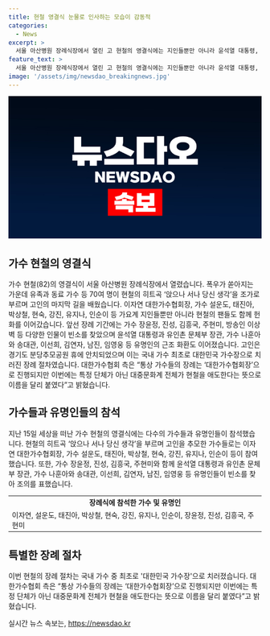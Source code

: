 ```yaml
---
title: 현철 영결식 눈물로 인사하는 모습이 감동적
categories:
  - News
excerpt: >
  서울 아산병원 장례식장에서 열린 고 현철의 영결식에는 지인들뿐만 아니라 윤석열 대통령, 가수 나훈아, 송대관 등 유명인들이 참석해 근조 화환을 전달했다. 폭우 속에서 70여 명이 고인의 히트곡을 부르며 그를 보냈고, 고인은 경기도 분당추모공원에 안치되었으며, 이는 국내 가수 최초로 대한민국 가수장으로 치러진 장례였다.
feature_text: >
  서울 아산병원 장례식장에서 열린 고 현철의 영결식에는 지인들뿐만 아니라 윤석열 대통령, 가수 나훈아, 송대관 등 유명인들이 참석해 근조 화환을 전달했다. 폭우 속에서 70여 명이 고인의 히트곡을 부르며 그를 보냈고, 고인은 경기도 분당추모공원에 안치되었으며, 이는 국내 가수 최초로 대한민국 가수장으로 치러진 장례였다.
image: '/assets/img/newsdao_breakingnews.jpg'
---
```


<p><img src="/assets/img/newsdao_breakingnews.jpg" alt="pcversion 속보" /></p>

<h2 data-ke-size="size26">가수 현철의 영결식</h2>

<p>가수 현철(82)의 영결식이 서울 아산병원 장례식장에서 열렸습니다. 폭우가 쏟아지는 가운데 유족과 동료 가수 등 70여 명이 현철의 히트곡 ‘앉으나 서나 당신 생각’을 조가로 부르며 고인의 마지막 길을 배웠습니다. 이자연 대한가수협회장, 가수 설운도, 태진아, 박상철, 현숙, 강진, 유지나, 인순이 등 가요계 지인들뿐만 아니라 현철의 팬들도 함께 헌화를 이어갔습니다. 앞선 장례 기간에는 가수 장윤정, 진성, 김흥국, 주현미, 방송인 이상벽 등 다양한 인물이 빈소를 찾았으며 윤석열 대통령과 유인촌 문체부 장관, 가수 나훈아와 송대관, 이선희, 김연자, 남진, 임영웅 등 유명인의 근조 화환도 이어졌습니다. 고인은 경기도 분당추모공원 휴에 안치되었으며 이는 국내 가수 최초로 대한민국 가수장으로 치러진 장례 절차였습니다. 대한가수협회 측은 “통상 가수들의 장례는 ‘대한가수협회장’으로 진행되지만 이번에는 특정 단체가 아닌 대중문화계 전체가 현철을 애도한다는 뜻으로 이름을 달리 붙였다”고 밝혔습니다.</p>

<p data-ke-size="size16"></p>

<h2 data-ke-size="size26">가수들과 유명인들의 참석</h2>

<p>지난 15일 세상을 떠난 가수 현철의 영결식에는 다수의 가수들과 유명인들이 참석했습니다. 현철의 히트곡 ‘앉으나 서나 당신 생각’을 부르며 고인을 추모한 가수들로는 이자연 대한가수협회장, 가수 설운도, 태진아, 박상철, 현숙, 강진, 유지나, 인순이 등이 참여했습니다. 또한, 가수 장윤정, 진성, 김흥국, 주현미와 함께 윤석열 대통령과 유인촌 문체부 장관, 가수 나훈아와 송대관, 이선희, 김연자, 남진, 임영웅 등 유명인들이 빈소를 찾아 조의를 표했습니다.</p>

<p data-ke-size="size16"></p>

<table>
    <tbody>
        <tr>
            <td style="text-align: center; height: 17px;"><b>장례식에 참석한 가수 및 유명인</b></td>
        </tr>
        <tr>
            <td style="text-align: left; height: 17px;">이자연, 설운도, 태진아, 박상철, 현숙, 강진, 유지나, 인순이, 장윤정, 진성, 김흥국, 주현미</td>
        </tr>
    </tbody>
</table>

<p data-ke-size="size16"></p>

<h2 data-ke-size="size26">특별한 장례 절차</h2>

<p>이번 현철의 장례 절차는 국내 가수 중 최초로 '대한민국 가수장'으로 치러졌습니다. 대한가수협회 측은 “통상 가수들의 장례는 ‘대한가수협회장’으로 진행되지만 이번에는 특정 단체가 아닌 대중문화계 전체가 현철을 애도한다는 뜻으로 이름을 달리 붙였다”고 밝혔습니다.</p>

<p data-ke-size="size16"></p>
실시간 뉴스 속보는, <a href="https://newsdao.kr" rel="dofollow">https://newsdao.kr</a>



